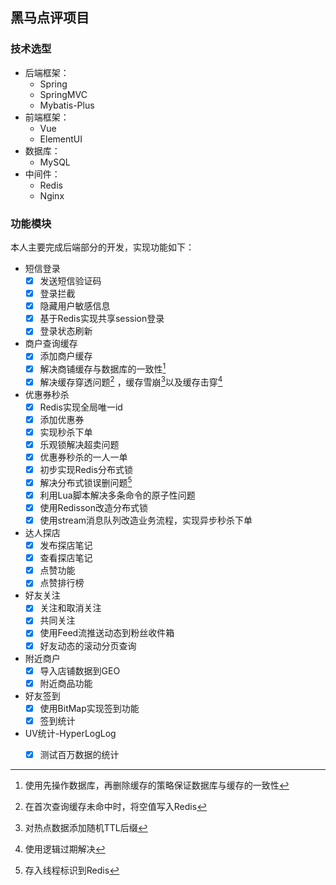 ## 黑马点评项目

### 技术选型

+ 后端框架：
  + Spring
  + SpringMVC
  + Mybatis-Plus
+ 前端框架：
  + Vue
  + ElementUI
+ 数据库：
  + MySQL
+ 中间件：
  + Redis
  + Nginx

### 功能模块

本人主要完成后端部分的开发，实现功能如下：

- 短信登录
  - [x] 发送短信验证码
  - [x] 登录拦截
  - [x] 隐藏用户敏感信息
  - [x] 基于Redis实现共享session登录
  - [x] 登录状态刷新

- 商户查询缓存
  - [x] 添加商户缓存
  - [x] 解决商铺缓存与数据库的一致性[^1] 
  - [x] 解决缓存穿透问题[^2] ，缓存雪崩[^3]以及缓存击穿[^4]

- 优惠券秒杀
  - [x] Redis实现全局唯一id
  - [x] 添加优惠券
  - [x] 实现秒杀下单
  - [x] 乐观锁解决超卖问题
  - [x] 优惠券秒杀的一人一单
  - [x] 初步实现Redis分布式锁
  - [x] 解决分布式锁误删问题[^5 ]
  - [x] 利用Lua脚本解决多条命令的原子性问题
  - [x] 使用Redisson改造分布式锁
  - [x] 使用stream消息队列改造业务流程，实现异步秒杀下单

- 达人探店
  - [x] 发布探店笔记
  - [x] 查看探店笔记
  - [x] 点赞功能
  - [x] 点赞排行榜

- 好友关注
  - [x] 关注和取消关注
  - [x] 共同关注
  - [x] 使用Feed流推送动态到粉丝收件箱
  - [x] 好友动态的滚动分页查询

- 附近商户
  - [x] 导入店铺数据到GEO
  - [x] 附近商品功能

- 好友签到
  - [x] 使用BitMap实现签到功能
  - [x] 签到统计

- UV统计-HyperLogLog
  - [x] 测试百万数据的统计



[^1]: 使用先操作数据库，再删除缓存的策略保证数据库与缓存的一致性
[^2]: 在首次查询缓存未命中时，将空值写入Redis
[^3]: 对热点数据添加随机TTL后缀
[^4]: 使用逻辑过期解决
[^5]: 存入线程标识到Redis





